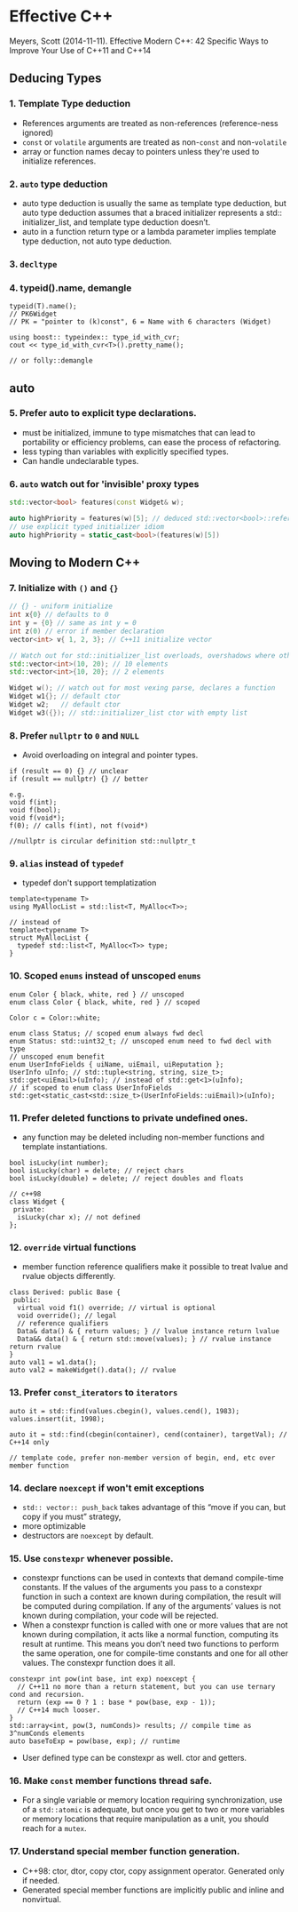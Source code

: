 # Effective C++ 
Meyers, Scott (2014-11-11). Effective Modern C++: 42 Specific Ways to Improve Your Use of C++11 and C++14

## Deducing Types

### 1. Template Type deduction
* References arguments are treated as non-references (reference-ness ignored)
* `const` or `volatile` arguments are treated as non-`const` and non-`volatile`
* array or function names decay to pointers unless they're used to initialize references.

### 2. `auto` type deduction
* auto type deduction is usually the same as template type deduction, but auto type deduction assumes that a braced initializer represents a std:: initializer_list, and template type deduction doesn’t. 
* auto in a function return type or a lambda parameter implies template type deduction, not auto type deduction.

### 3. `decltype`

### 4. typeid().name, demangle
```
typeid(T).name();
// PK6Widget
// PK = "pointer to (k)const", 6 = Name with 6 characters (Widget)

using boost:: typeindex:: type_id_with_cvr;
cout << type_id_with_cvr<T>().pretty_name();

// or folly::demangle
```
## auto
### 5. Prefer auto to explicit type declarations.
* must be initialized, immune to type mismatches that can lead to portability or efficiency problems, can ease the process of refactoring.
* less typing than variables with explicitly specified types.
* Can handle undeclarable types.

### 6. `auto` watch out for 'invisible' proxy types
```c++
std::vector<bool> features(const Widget& w);

auto highPriority = features(w)[5]; // deduced std::vector<bool>::reference
// use explicit typed initializer idiom
auto highPriority = static_cast<bool>(features(w)[5])
```
## Moving to Modern C++

### 7. Initialize with `()` and `{}`
```c++
// {} - uniform initialize
int x{0} // defaults to 0
int y = {0} // same as int y = 0
int z(0) // error if member declaration
vector<int> v{ 1, 2, 3}; // C++11 initialize vector

// Watch out for std::initializer_list overloads, overshadows where other overloads are hardly considered.
std::vector<int>(10, 20); // 10 elements
std::vector<int>{10, 20}; // 2 elements 

Widget w(); // watch out for most vexing parse, declares a function
Widget w1{}; // default ctor
Widget w2;   // default ctor
Widget w3({}); // std::initializer_list ctor with empty list

```
### 8. Prefer `nullptr` to `0` and `NULL`
* Avoid overloading on integral and pointer types.
```
if (result == 0) {} // unclear
if (result == nullptr) {} // better

e.g.
void f(int);
void f(bool);
void f(void*);
f(0); // calls f(int), not f(void*)

//nullptr is circular definition std::nullptr_t
```
### 9. `alias` instead of `typedef`
* typedef don't support templatization
```
template<typename T>
using MyAllocList = std::list<T, MyAlloc<T>>;

// instead of
template<typename T>
struct MyAllocList {
  typedef std::list<T, MyAlloc<T>> type;
}
```
### 10. Scoped `enums` instead of unscoped `enums`
```
enum Color { black, white, red } // unscoped
enum class Color { black, white, red } // scoped

Color c = Color::white;

enum class Status; // scoped enum always fwd decl
enum Status: std::uint32_t; // unscoped enum need to fwd decl with type
// unscoped enum benefit
enum UserInfoFields { uiName, uiEmail, uiReputation };
UserInfo uInfo; // std::tuple<string, string, size_t>;
std::get<uiEmail>(uInfo); // instead of std::get<1>(uInfo);
// if scoped to enum class UserInfoFields
std::get<static_cast<std::size_t>(UserInfoFields::uiEmail)>(uInfo);
```
### 11. Prefer deleted functions to private undefined ones.
* any function may be deleted including non-member functions and template instantiations.
```
bool isLucky(int number);
bool isLucky(char) = delete; // reject chars
bool isLucky(double) = delete; // reject doubles and floats

// c++98
class Widget {
 private:
  isLucky(char x); // not defined
};
```
### 12. `override` virtual functions
* member function reference qualifiers make it possible to treat lvalue and rvalue objects differently.
```
class Derived: public Base {
 public:
  virtual void f1() override; // virtual is optional
  void override(); // legal
  // reference qualifiers
  Data& data() & { return values; } // lvalue instance return lvalue
  Data&& data() & { return std::move(values); } // rvalue instance return rvalue
}
auto val1 = w1.data();
auto val2 = makeWidget().data(); // rvalue
```
### 13. Prefer `const_iterators` to `iterators`
```
auto it = std::find(values.cbegin(), values.cend(), 1983);
values.insert(it, 1998);

auto it = std::find(cbegin(container), cend(container), targetVal); // C++14 only

// template code, prefer non-member version of begin, end, etc over member function
```
### 14. declare `noexcept` if won't emit exceptions
* `std:: vector:: push_back` takes advantage of this “move if you can, but copy if you must” strategy,
* more optimizable
* destructors are `noexcept` by default. 

### 15. Use `constexpr` whenever possible.
* constexpr functions can be used in contexts that demand compile-time constants. If the values of the arguments you pass to a constexpr function in such a context are known during compilation, the result will be computed during compilation. If any of the arguments’ values is not known during compilation, your code will be rejected.
* When a constexpr function is called with one or more values that are not known during compilation, it acts like a normal function, computing its result at runtime. This means you don’t need two functions to perform the same operation, one for compile-time constants and one for all other values. The constexpr function does it all.
```
constexpr int pow(int base, int exp) noexcept {
  // C++11 no more than a return statement, but you can use ternary cond and recursion.
  return (exp == 0 ? 1 : base * pow(base, exp - 1));
  // C++14 much looser.
}
std::array<int, pow(3, numConds)> results; // compile time as 3^numConds elements
auto baseToExp = pow(base, exp); // runtime
```
* User defined type can be constexpr as well. ctor and getters.

### 16. Make `const` member functions thread safe.
* For a single variable or memory location requiring synchronization, use of a `std::atomic` is adequate, but once you get to two or more variables or memory locations that require manipulation as a unit, you should reach for a `mutex`.

### 17. Understand special member function generation.
* C++98: ctor, dtor, copy ctor, copy assignment operator. Generated only if needed.
* Generated special member functions are implicitly public and inline and nonvirtual.

